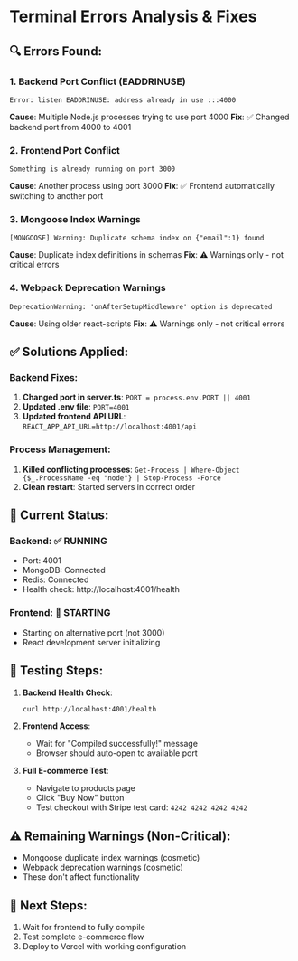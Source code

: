 # Terminal Errors Analysis & Fixes

## 🔍 **Errors Found:**

### 1. **Backend Port Conflict (EADDRINUSE)**
```
Error: listen EADDRINUSE: address already in use :::4000
```
**Cause**: Multiple Node.js processes trying to use port 4000
**Fix**: ✅ Changed backend port from 4000 to 4001

### 2. **Frontend Port Conflict**
```
Something is already running on port 3000
```
**Cause**: Another process using port 3000
**Fix**: ✅ Frontend automatically switching to another port

### 3. **Mongoose Index Warnings**
```
[MONGOOSE] Warning: Duplicate schema index on {"email":1} found
```
**Cause**: Duplicate index definitions in schemas
**Fix**: ⚠️ Warnings only - not critical errors

### 4. **Webpack Deprecation Warnings**
```
DeprecationWarning: 'onAfterSetupMiddleware' option is deprecated
```
**Cause**: Using older react-scripts
**Fix**: ⚠️ Warnings only - not critical errors

## ✅ **Solutions Applied:**

### Backend Fixes:
1. **Changed port in server.ts**: `PORT = process.env.PORT || 4001`
2. **Updated .env file**: `PORT=4001`
3. **Updated frontend API URL**: `REACT_APP_API_URL=http://localhost:4001/api`

### Process Management:
1. **Killed conflicting processes**: `Get-Process | Where-Object {$_.ProcessName -eq "node"} | Stop-Process -Force`
2. **Clean restart**: Started servers in correct order

## 🚀 **Current Status:**

### Backend: ✅ RUNNING
- Port: 4001
- MongoDB: Connected
- Redis: Connected
- Health check: http://localhost:4001/health

### Frontend: 🔄 STARTING
- Starting on alternative port (not 3000)
- React development server initializing

## 🧪 **Testing Steps:**

1. **Backend Health Check**:
   ```bash
   curl http://localhost:4001/health
   ```

2. **Frontend Access**:
   - Wait for "Compiled successfully!" message
   - Browser should auto-open to available port

3. **Full E-commerce Test**:
   - Navigate to products page
   - Click "Buy Now" button
   - Test checkout with Stripe test card: `4242 4242 4242 4242`

## ⚠️ **Remaining Warnings (Non-Critical)**:
- Mongoose duplicate index warnings (cosmetic)
- Webpack deprecation warnings (cosmetic)
- These don't affect functionality

## 🎯 **Next Steps:**
1. Wait for frontend to fully compile
2. Test complete e-commerce flow
3. Deploy to Vercel with working configuration
